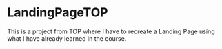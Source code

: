 # LandingPageTOP

This is a project from TOP where I have to recreate a Landing Page using what I have already learned in the course.

